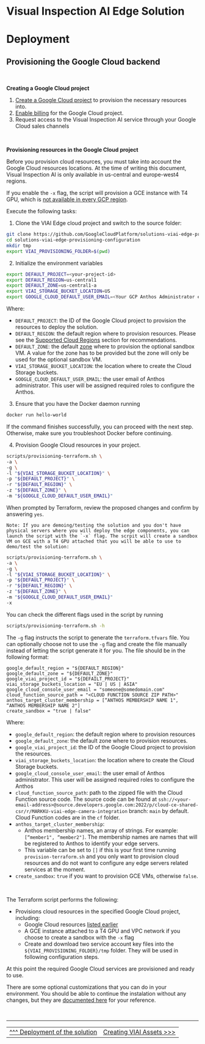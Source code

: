 # Visual Inspection AI Edge Solution

# Deployment

## Provisioning the Google Cloud backend
<br>

__Creating a Google Cloud project__
<br>
1. [Create a Google Cloud project](https://cloud.google.com/resource-manager/docs/creating-managing-projects#creating_a_project) to provision the necessary resources into.
2. [Enable billing](https://cloud.google.com/billing/docs/how-to/modify-project#enable_billing_for_a_project) for the Google Cloud project.
3. Request access to the Visual Inspection AI service through your Google Cloud sales channels

<br>

__Provisioning resources in the Google Cloud project__
<br>

Before you provision cloud resources, you must take into account the Google Cloud resources locations.
At the time of writing this document, Visual Inspection AI is only available in us-central and
europe-west4 regions.

If you enable the `-x` flag, the script will provision a GCE
instance with T4 GPU, which is [not available in every GCP region](https://cloud.google.com/compute/docs/gpus/gpu-regions-zones).

Execute the following tasks:

1. Clone the VIAI Edge cloud project and switch to the source folder:

```bash
git clone https://github.com/GoogleCloudPlatform/solutions-viai-edge-provisioning-configuration
cd solutions-viai-edge-provisioning-configuration
mkdir tmp
export VIAI_PROVISIONING_FOLDER=$(pwd)
```

2. Initialize the environment variables

```bash
export DEFAULT_PROJECT=<your-project-id>
export DEFAULT_REGION=us-central1
export DEFAULT_ZONE=us-central1-a
export VIAI_STORAGE_BUCKET_LOCATION=US
export GOOGLE_CLOUD_DEFAULT_USER_EMAIL=<Your GCP Anthos Administrator email>
```

Where:
* `DEFAULT_PROJECT`: the ID of the Google Cloud project to provision the resources to deploy the solution.
* `DEFAULT_REGION`: the default region where to provision resources. Please see the [Supported Cloud Regions](./prerequisites.md#supported-cloud-regions-and-services) section for recommendations.
* `DEFAULT_ZONE`: the default [zone](https://cloud.google.com/compute/docs/regions-zones) where to provision the optional sandbox VM. A value for the zone has to be provided but the zone will only be used for the optional sandbox VM.
* `VIAI_STORAGE_BUCKET_LOCATION`: the location where to create the Cloud Storage buckets.
* `GOOGLE_CLOUD_DEFAULT_USER_EMAIL`: the user email of Anthos administrator. This user will be assigned required roles to configure the Anthos.

3. Ensure that you have the Docker daemon running

```bash
docker run hello-world
```

If the command finishes successfully, you can proceed with the next step. Otherwise, make sure you troubleshoot Docker before continuing.

4. Provision Google Cloud resources in your project.

```bash
scripts/provisioning-terraform.sh \
-a \
-g \
-l "${VIAI_STORAGE_BUCKET_LOCATION}" \
-p "${DEFAULT_PROJECT}" \
-r "${DEFAULT_REGION}" \
-z "${DEFAULT_ZONE}" \
-m "${GOOGLE_CLOUD_DEFAULT_USER_EMAIL}"
```

When prompted by Terraform, review the proposed changes and confirm by answering `yes`.

    Note: If you are demoing/testing the solution and you don't have physical servers where you will deploy the edge components, you can launch the script with the `-x` flag. The scrpit will create a sandbox VM on GCE with a T4 GPU attached that you will be able to use to demo/test the solution:

```bash
scripts/provisioning-terraform.sh \
-a \
-g \
-l "${VIAI_STORAGE_BUCKET_LOCATION}" \
-p "${DEFAULT_PROJECT}" \
-r "${DEFAULT_REGION}" \
-z "${DEFAULT_ZONE}" \
-m "${GOOGLE_CLOUD_DEFAULT_USER_EMAIL}"
-x
```

You can check the different flags used in the script by running 

```bash
scripts/provisioning-terraform.sh -h
```

The `-g` flag  instructs the script to generate the `terraform.tfvars` file. You can optionally choose not to use the `-g` flag and create the file manually instead of letting the script generate it for you. The file should be in the following format:

```
google_default_region = "${DEFAULT_REGION}"
google_default_zone = "${DEFAULT_ZONE}"
google_viai_project_id = "${DEFAILT_PROJECT}"
viai_storage_buckets_location = "EU | US | ASIA"
google_cloud_console_user_email = "someone@somedomain.com"
cloud_function_source_path = "<CLOUD FUNCTION SOURCE ZIP PATH>"
anthos_target_cluster_membership = [“ANTHOS MEMBERSHIP NAME 1", “ANTHOS MEMBERSHIP NAME 2"]
create_sandbox = "true | false"
```

Where:
* `google_default_region`: the default region where to provision resources
* `google_default_zone`: the default zone where to provision resources.
* `google_viai_project_id`: the ID of the Google Cloud project to provision the resources.
* `viai_storage_buckets_location`: the location where to create the Cloud Storage buckets.
* `google_cloud_console_user_email`: the user email of Anthos administrator. This user will be assigned required roles to configure the Anthos
* `cloud_function_source_path`: path to the zipped file with the Cloud Function source code.
    The source code can be found at `ssh://<your-email-address>@source.developers.google.com:2022/p/cloud-ce-shared-csr/r/MARKKU-viai-edge-camera-integration` branch: `main` by default. Cloud Function codes are in the `cf` folder.
* `anthos_target_cluster_membership`:
    * Anthos membership names, an array of strings. For example: `[“member1", “member2"]`. The membership names are names that will be registered to Anthos to identify your edge servers.
    * This variable can be set to `[]` if this is your first time running `provision-terraform.sh` and you only want to provision cloud resources and do not want to configure any edge servers related services at the moment.
* `create_sandbox`: `true` if you want to provision GCE VMs, otherwise `false`.

<br>

The Terraform script performs the following:

* Provisions cloud resources in the specified Google Cloud project, including:
    * Google Cloud resources [listed earlier](./prerequisites.md#supported-cloud-regions-and-services)
    * A GCE instance attached to a T4 GPU and VPC network if you choose to create a sandbox with the `-x` flag
    * Create and download two service account key files into the `${VIAI_PROVISIONING_FOLDER}/tmp` folder. They will be used in following configuration steps.

At this point the required Google Cloud services are provisioned and ready to use.

There are some optional customizations that you can do in your environment. You should be able to continue the instalation without any changes, but they are [documented here](./customizingapp.md) for your reference.


</br>

___

<table width="100%">
<tr><td><a href="./deployment.md">^^^ Deployment of the solution</td><td><a href="./createviai.md">Creating VIAI Assets >>></td></tr>
</table>








